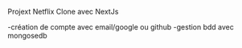 Projext Netflix Clone avec NextJs

-création de compte avec email/google ou github
-gestion bdd avec mongosedb

